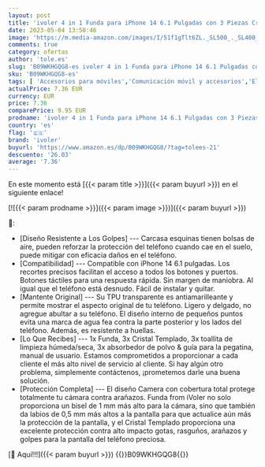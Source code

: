 ```yaml
---
layout: post
title: 'ivoler 4 in 1 Funda para iPhone 14 6.1 Pulgadas con 3 Piezas Cristal Templado  Transparente [Protección de Cámara] Carcasa Protectora Anti-Choque Case  Suave TPU Silicona Anti-arañazos Caso'
date: 2023-05-04 13:50:46
image: 'https://m.media-amazon.com/images/I/51f1gTlt6ZL._SL500_._SL400_.jpg'
comments: true
category: ofertas
author: 'tole.es'
slug: 'B09WKHGQG8-es ivoler 4 in 1 Funda para iPhone 14 6.1 Pulgadas con 3...'
sku: 'B09WKHGQG8-es'
tags: [ 'Accesorios para móviles','Comunicación móvil y accesorios','Electrónica','Fundas y carcasas para teléfonos móviles','iphone','ivoler','🇪🇸', ]
actualPrice: 7.36 EUR
currency: EUR
price: 7.36
comparePrice: 9.95 EUR
prodname: 'ivoler 4 in 1 Funda para iPhone 14 6.1 Pulgadas con 3 Piezas Cristal Templado  Transparente [Protección de Cámara] Carcasa Protectora Anti-Choque Case  Suave TPU Silicona Anti-arañazos Caso'
country: 'es'
flag: '🇪🇸'
brand: 'ivoler'
buyurl: 'https://www.amazon.es/dp/B09WKHGQG8/?tag=tolees-21'
descuento: '26.03'
average: '7.36'
---
```


En este momento está [{{< param title >}}]({{< param buyurl >}}) en el siguiente enlace!

[![{{< param prodname >}}]({{< param image >}})]({{< param buyurl >}})

🔎:

- [Diseño Resistente a Los Golpes] --- Carcasa esquinas tienen bolsas de aire, pueden reforzar la protección del teléfono cuando cae en el suelo, puede mitigar con eficacia daños en el teléfono.
- [Compatibilidad] --- Compatible con iPhone 14 6.1 pulgadas. Los recortes precisos facilitan el acceso a todos los botones y puertos. Botones táctiles para una respuesta rápida. Sin margen de maniobra. Al igual que el teléfono está desnudo. Fácil de instalar y quitar.
- [Mantente Original] --- Su TPU transparente es antiamarilleante y permite mostrar el aspecto original de tu teléfono. Ligero y delgado, no agregue abultar a su teléfono. El diseño interno de pequeños puntos evita una marca de agua fea contra la parte posterior y los lados del teléfono. Además, es resistente a huellas.
- [Lo Que Recibes] --- 1x Funda, 3x Cristal Templado, 3x toallita de limpieza húmeda/seca, 3x absorbedor de polvo & guía para la pegatina, manual de usuario. Estamos comprometidos a proporcionar a cada cliente el más alto nivel de servicio al cliente. Si hay algún otro problema, simplemente contáctenos, ¡prometemos darle una buena solución.
- [Protección Completa] --- El diseño Camera con cobertura total protege totalmente tu cámara contra arañazos. Funda from iVoler no solo proporciona un bisel de 1 mm más alto para la cámara, sino que también da labios de 0,5 mm más altos a la pantalla para que actualice aún más la protección de la pantalla, y el Cristal Templado proporciona una excelente protección contra alto impacto gotas, rasguños, arañazos y golpes para la pantalla del teléfono preciosa.

[🛒 Aquí!!!]({{< param buyurl >}})
{{<world>}}B09WKHGQG8{{</world>}}

